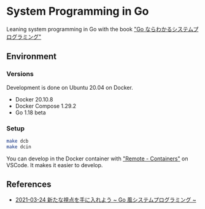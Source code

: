 # System Programming in Go

Leaning system programming in Go with the book ["Go ならわかるシステムプログラミング"](https://www.lambdanote.com/products/go)

## Environment

### Versions

Development is done on Ubuntu 20.04 on Docker.

- Docker 20.10.8
- Docker Compose 1.29.2
- Go 1.18 beta

### Setup

```sh
make dcb
make dcin
```

You can develop in the Docker container with ["Remote - Containers"](https://marketplace.visualstudio.com/items?itemName=ms-vscode-remote.remote-containers) on VSCode. It makes it easier to develop.

## References

- [2021-03-24 新たな視点を手に入れよう ~ Go 風システムプログラミング ~](https://docs.google.com/presentation/d/1TPUEiLOx_T2_8sZNWSk5t_zg4ZYB4YB2bYYtl4vSB78/edit#slide=id.p)
